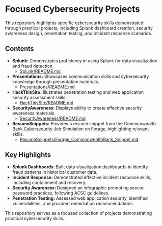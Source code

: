 # Focused Cybersecurity Projects

This repository highlights specific cybersecurity skills demonstrated through practical projects, including Splunk dashboard creation, security awareness design, penetration testing, and incident response scenarios.

## Contents

* **Splunk:** Demonstrates proficiency in using Splunk for data visualization and fraud detection.
    * [Splunk/README.md](Splunk/README.md)
* **Presentations:** Showcases communication skills and cybersecurity knowledge through presentation materials.
    * [Presentations/README.md](Presentations/README.md)
* **HackThisSite:** Illustrates penetration testing and web application security assessment skills.
    * [HackThisSite/README.md](HackThisSite/README.md)
* **SecurityAwareness:** Displays ability to create effective security awareness materials.
    * [SecurityAwareness/README.md](SecurityAwareness/README.md)
* **ResumeSnippets:** Provides a resume snippet from the Commonwealth Bank Cybersecurity Job Simulation on Forage, highlighting relevant skills.
    * [ResumeSnippets/Forage_CommonwealthBank_Snippet.md](ResumeSnippets/Forage_CommonwealthBank_Snippet.md)

## Key Highlights

* **Splunk Dashboards:** Built data visualization dashboards to identify fraud patterns in historical customer data.
* **Incident Response:** Demonstrated effective incident response skills, including containment and recovery.
* **Security Awareness:** Designed an infographic promoting secure password practices, following ACSC guidelines.
* **Penetration Testing:** Assessed web application security, identified vulnerabilities, and provided remediation recommendations.

This repository serves as a focused collection of projects demonstrating practical cybersecurity skills.
